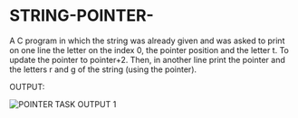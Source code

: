# STRING-POINTER-

A C program in which the string was already given and was asked to print on one line the letter on the index 0, the pointer position and the letter t.
To update the pointer to pointer+2. Then, in another line print the pointer and the letters r and g of the string (using the pointer).

OUTPUT: 

![POINTER TASK OUTPUT 1](https://user-images.githubusercontent.com/104273406/167072182-6837b3d9-54e0-492e-8266-e6eccf863120.JPG)
